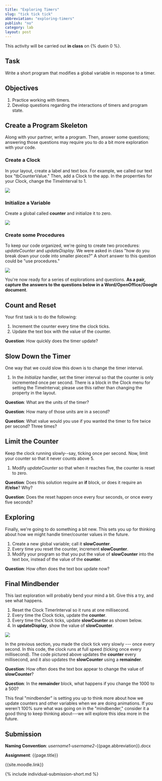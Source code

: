 ```yaml
---
title: "Exploring Timers"
slug: "tick tick tick"
abbreviation: "exploring-timers"
publish: "no"
category: lab
layout: post
---
```


This activity will be carried out **in class** on {% duein 0 %}.

## Task

Write a short program that modifies a global variable in response to a timer.

## Objectives

1. Practice working with timers.
1. Develop questions regarding the interactions of timers and program state.

## Create a Program Skeleton

Along with your partner, write a program. Then, answer some questions; answering those questions may require you to do a bit more exploration with your code.

### Create a Clock

In your layout, create a label and text box. For example, we called our text box "tbCounterValue." Then, add a Clock to the app. In the properrties for your Clock, change the TimeInterval to 1.

![]({{site.images}}/timer-exploration-00.png)

### Initialize a Variable

Create a global called **counter** and initialize it to zero. 

![]({{site.images}}/timer-exploration-01.png)

### Create some Procedures

To keep our code organized, we're going to create two procedures: *updateCounter* and *updateDisplay*. We were asked in class "how do you break down your code into smaller pieces?" A short answer to this question could be "use procedures."

![]({{site.images}}/timer-exploration-03.png)

You're now ready for a series of explorations and questions. **As a pair, capture the answers to the questions below in a Word/OpenOffice/Google document**.

## Count and Reset

Your first task is to do the following:

1. Increment the counter every time the clock ticks.
2. Update the text box with the value of the counter.

**Question**: How quickly does the timer update?

## Slow Down the Timer

One way that we could slow this down is to change the timer interval.

1. In the *Initialize* handler, set the timer interval so that the counter is only incremented once per second. There is a block in the Clock menu for setting the TimeInterval; please use this rather than changing the property in the layout.

**Question**: What are the units of the timer? 

**Question**: How many of those units are in a second?

**Question**: What value would you use if you wanted the timer to fire twice per second? Three times?

## Limit the Counter

Keep the clock running slowly--say, ticking once per second. Now, limit your counter so that it never counts above 5.

1. Modify *updateCounter* so that when it reaches five, the counter is reset to zero.

**Question**: Does this solution require an **if** block, or does it require an **if/else**? Why?

**Question**: Does the reset happen once every four seconds, or once every five seconds?

## Exploring

Finally, we're going to do something a bit new. This sets you up for thinking about how we might handle timer/counter values in the future.

1. Create a new global variable; call it **slowCounter**.
1. Every time you reset the counter, increment **slowCounter**.
1. Modify your program so that you put the value of **slowCounter** into the text box, instead of the value of the **counter**.

**Question**: How often does the text box update now?

## Final Mindbender

This last exploration will probably bend your mind a bit. Give this a try, and see what happens.

1. Reset the Clock TimerInterval so it runs at one millisecond.
1. Every time the Clock ticks, update the **counter**.
1. Every time the Clock ticks, update **slowCounter** as shown below.
1. In **updateDisplay**, show the value of **slowCounter**.

![]({{site.images}}/timer-exploration-04.png)

In the previous section, you made the clock tick very slowly --- once every second. In this code, the clock runs at full speed (ticking once every millisecond). The code pictured above updates the **counter** every millisecond, and it also updates the **slowCounter** using a **remainder**.

**Question**: How often does the text box appear to change the value of **slowCounter**?

**Question**: In the **remainder** block, what happens if you change the 1000 to a 500?

This final "mindbender" is setting you up to think more about how we update counters and other variables when we are doing animations. If you weren't 100% sure what was going on in the "mindbender," consider it a good thing to keep thinking about---we will explore this idea more in the future.

## Submission

**Naming Convention**: *username1*-*username2*-{{page.abbreviation}}.docx

**Assignment**: {{page.title}}

{{site.moodle.link}}

{% include individual-submission-short.md %}

